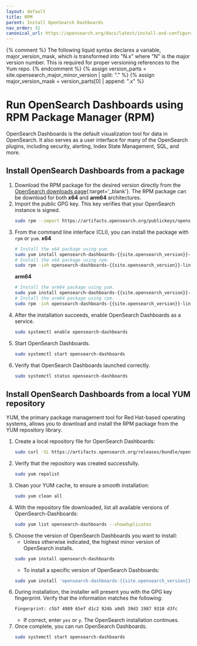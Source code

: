```yaml
---
layout: default
title: RPM
parent: Install OpenSearch Dashboards
nav_order: 31
canonical_url: https://opensearch.org/docs/latest/install-and-configure/install-dashboards/rpm/
---
```


{% comment %}
The following liquid syntax declares a variable, major_version_mask, which is transformed into "N.x" where "N" is the major version number. This is required for proper versioning references to the Yum repo.
{% endcomment %}
{% assign version_parts = site.opensearch_major_minor_version | split: "." %}
{% assign major_version_mask = version_parts[0] | append: ".x" %}

# Run OpenSearch Dashboards using RPM Package Manager (RPM)

OpenSearch Dashboards is the default visualization tool for data in OpenSearch. It also serves as a user interface for many of the OpenSearch plugins, including security, alerting, Index State Management, SQL, and more.

## Install OpenSearch Dashboards from a package

1. Download the RPM package for the desired version directly from the [OpenSearch downloads page](https://opensearch.org/downloads.html){:target='\_blank'}. The RPM package can be download for both **x64** and **arm64** architectures.
1. Import the public GPG key. This key verifies that your OpenSearch instance is signed.
    ```bash
    sudo rpm --import https://artifacts.opensearch.org/publickeys/opensearch.pgp
    ```
1. From the command line interface (CLI), you can install the package with `rpm` or `yum`.
    **x64**
    ```bash
    # Install the x64 package using yum.
    sudo yum install opensearch-dashboards-{{site.opensearch_version}}-linux-x64.rpm
    # Install the x64 package using rpm.
    sudo rpm -ivh opensearch-dashboards-{{site.opensearch_version}}-linux-x64.rpm
    ```
    **arm64**
    ```bash
    # Install the arm64 package using yum.
    sudo yum install opensearch-dashboards-{{site.opensearch_version}}-linux-arm64.rpm
    # Install the arm64 package using rpm.
    sudo rpm -ivh opensearch-dashboards-{{site.opensearch_version}}-linux-arm64.rpm
    ```
1. After the installation succeeds, enable OpenSearch Dashboards as a service.
    ```bash
    sudo systemctl enable opensearch-dashboards
    ```
1. Start OpenSearch Dashboards.
    ```bash
    sudo systemctl start opensearch-dashboards
    ```
1. Verify that OpenSearch Dashboards launched correctly.
    ```bash
    sudo systemctl status opensearch-dashboards
    ```

## Install OpenSearch Dashboards from a local YUM repository

YUM, the primary package management tool for Red Hat-based operating systems, allows you to download and install the RPM package from the YUM repository library. 

1. Create a local repository file for OpenSearch Dashboards:
   ```bash
   sudo curl -SL https://artifacts.opensearch.org/releases/bundle/opensearch-dashboards/{{major_version_mask}}/opensearch-dashboards-{{major_version_mask}}.repo -o /etc/yum.repos.d/opensearch-dashboards-{{major_version_mask}}.repo
   ```
1. Verify that the repository was created successfully.
    ```bash
    sudo yum repolist
    ```
1. Clean your YUM cache, to ensure a smooth installation:
   ```bash
   sudo yum clean all
   ```
1. With the repository file downloaded, list all available versions of OpenSearch-Dashboards:
   ```bash
   sudo yum list opensearch-dashboards --showduplicates
   ```
1. Choose the version of OpenSearch Dashboards you want to install: 
   - Unless otherwise indicated, the highest minor version of OpenSearch installs.
   ```bash
   sudo yum install opensearch-dashboards
   ```
   - To install a specific version of OpenSearch Dashboards:
   ```bash
   sudo yum install 'opensearch-dashboards-{{site.opensearch_version}}'
   ```
1. During installation, the installer will present you with the GPG key fingerprint. Verify that the information matches the following:
   ```bash
   Fingerprint: c5b7 4989 65ef d1c2 924b a9d5 39d3 1987 9310 d3fc
   ```
    - If correct, enter `yes` or `y`. The OpenSearch installation continues.
1. Once complete, you can run OpenSearch Dashboards.
    ```bash
    sudo systemctl start opensearch-dashboards
    ```
